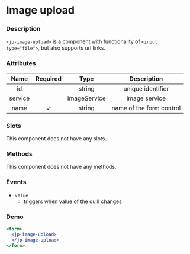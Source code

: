 # Image upload

### Description

`<jp-image-upload>` is a component with functionality of `<input type="file">`, but also supports url links.

### Attributes

| Name | Required |   Type   |     Description      |
|:--------:|:------------:|:------------:|:------------------------:|
|    id    |              |   string   |    unique identifier     |
| service  |              | ImageService |      image service       |
|   name   |      ✓       |   string   | name of the form control |

### Slots

This component does not have any slots.

### Methods

This component does not have any methods.

### Events

- `value` 
  - triggers when value of the quill changes

### Demo

```jsx live
<form>
  <jp-image-upload>
  </jp-image-upload>
</form>
```
